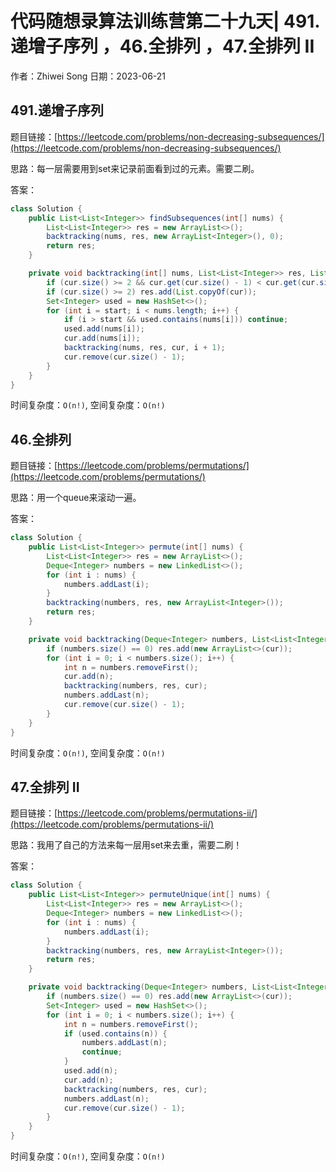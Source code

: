 # 代码随想录算法训练营第二十九天| 491.递增子序列 ，46.全排列 ，47.全排列 II
作者：Zhiwei Song 
日期：2023-06-21

## 491.递增子序列
题目链接：[https://leetcode.com/problems/non-decreasing-subsequences/](https://leetcode.com/problems/non-decreasing-subsequences/)

思路：每一层需要用到set来记录前面看到过的元素。需要二刷。

答案：

```java
class Solution {
    public List<List<Integer>> findSubsequences(int[] nums) {
        List<List<Integer>> res = new ArrayList<>();
        backtracking(nums, res, new ArrayList<Integer>(), 0);
        return res;
    }

    private void backtracking(int[] nums, List<List<Integer>> res, List<Integer> cur, int start) {
        if (cur.size() >= 2 && cur.get(cur.size() - 1) < cur.get(cur.size() - 2)) return;
        if (cur.size() >= 2) res.add(List.copyOf(cur));
        Set<Integer> used = new HashSet<>();
        for (int i = start; i < nums.length; i++) {
            if (i > start && used.contains(nums[i])) continue;
            used.add(nums[i]);
            cur.add(nums[i]);
            backtracking(nums, res, cur, i + 1);
            cur.remove(cur.size() - 1);
        }
    }
}
```

时间复杂度：``O(n!)``, 空间复杂度：``O(n!)``

## 46.全排列
题目链接：[https://leetcode.com/problems/permutations/](https://leetcode.com/problems/permutations/)

思路：用一个queue来滚动一遍。

答案：

```java
class Solution {
    public List<List<Integer>> permute(int[] nums) {
        List<List<Integer>> res = new ArrayList<>();
        Deque<Integer> numbers = new LinkedList<>();
        for (int i : nums) {
            numbers.addLast(i);
        }
        backtracking(numbers, res, new ArrayList<Integer>());
        return res;
    }

    private void backtracking(Deque<Integer> numbers, List<List<Integer>> res, List<Integer> cur) {
        if (numbers.size() == 0) res.add(new ArrayList<>(cur));
        for (int i = 0; i < numbers.size(); i++) {
            int n = numbers.removeFirst();
            cur.add(n);
            backtracking(numbers, res, cur);
            numbers.addLast(n);
            cur.remove(cur.size() - 1);
        }
    }
}
```

时间复杂度：``O(n!)``, 空间复杂度：``O(n!)``

## 47.全排列 II
题目链接：[https://leetcode.com/problems/permutations-ii/](https://leetcode.com/problems/permutations-ii/)

思路：我用了自己的方法来每一层用set来去重，需要二刷！

答案：

```java
class Solution {
    public List<List<Integer>> permuteUnique(int[] nums) {
        List<List<Integer>> res = new ArrayList<>();
        Deque<Integer> numbers = new LinkedList<>();
        for (int i : nums) {
            numbers.addLast(i);
        }
        backtracking(numbers, res, new ArrayList<Integer>());
        return res;
    }

    private void backtracking(Deque<Integer> numbers, List<List<Integer>> res, List<Integer> cur) {
        if (numbers.size() == 0) res.add(new ArrayList<>(cur));
        Set<Integer> used = new HashSet<>();
        for (int i = 0; i < numbers.size(); i++) {
            int n = numbers.removeFirst();
            if (used.contains(n)) {
                numbers.addLast(n);
                continue;
            }
            used.add(n);
            cur.add(n);
            backtracking(numbers, res, cur);
            numbers.addLast(n);
            cur.remove(cur.size() - 1);
        }
    }
}
```

时间复杂度：``O(n!)``, 空间复杂度：``O(n!)``

